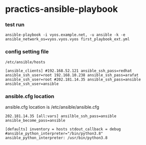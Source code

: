 # practics-ansible-playbook
### test run

`ansible-playbook -i vyos.example.net, -u ansible -k -e ansible_network_os=vyos.vyos.vyos first_playbook_ext.yml`

### config setting file 
`/etc/ansible/hosts`

`[ansible_clients]
#192.168.52.121 ansible_ssh_pass=redhat ansible_ssh_user=root
192.168.10.238 ansible_ssh_pass=arafat ansible_ssh_user=root
#202.181.14.35 ansible_ssh_pass=ansible ansible_ssh_user=ansible`

### ansible.cfg location

ansible.cfg location is /etc/ansible/ansible.cfg

`
202.181.14.35
[all:vars]
ansilble_ssh_pass=ansible
ansible_become_pass=ansible
`

`[defaults]
inventory = hosts
stdout_callback = debug
#ansible_python_interpreter="/bin/python3.8"
ansible_python_interpreter: /usr/bin/python3.8
`
